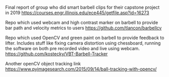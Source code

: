 Final report of group who did smart barbell clips for their capstone project in 2019
https://courses.engr.illinois.edu/ece445/getfile.asp?id=16273

Repo which used webcam and high contrast marker on barbell to provide bar path and velocity metrics to users
https://github.com/tlancon/barbellcv

Repo which used OpenCV and green paint on barbell to provide feedback to lifter. Includes stuff like fixing camera 
distortion using chessboard, running the software on both pre recorded video and live using webcam.
https://github.com/kostecky/VBT-Barbell-Tracker

Another openCV object tracking link
https://www.pyimagesearch.com/2015/09/14/ball-tracking-with-opencv/
